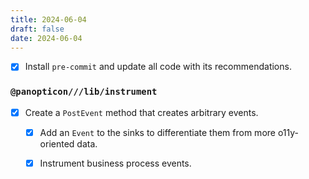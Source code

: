 ```yaml
---
title: 2024-06-04
draft: false
date: 2024-06-04
---
```


- [x] Install `pre-commit` and update all code with its recommendations.

### `@panopticon///lib/instrument`

- [x] Create a `PostEvent` method that creates arbitrary events.

    - [x] Add an `Event` to the sinks to differentiate them from more o11y-oriented data.

    - [x] Instrument business process events.
